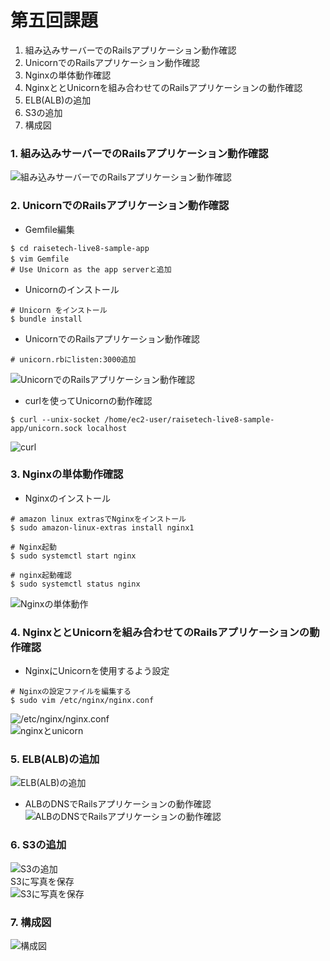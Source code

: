# 第五回課題
1. 組み込みサーバーでのRailsアプリケーション動作確認
2. UnicornでのRailsアプリケーション動作確認
3. Nginxの単体動作確認
4. NginxととUnicornを組み合わせてのRailsアプリケーションの動作確認
5. ELB(ALB)の追加
6. S3の追加
7. 構成図

### 1. 組み込みサーバーでのRailsアプリケーション動作確認
![組み込みサーバーでのRailsアプリケーション動作確認](/image/lecture05_image/lecture05_1.png)  
### 2. UnicornでのRailsアプリケーション動作確認  
+ Gemfile編集  　　
```
$ cd raisetech-live8-sample-app
$ vim Gemfile　　
# Use Unicorn as the app serverと追加
```

+ Unicornのインストール    
```
# Unicorn をインストール
$ bundle install  
```
+ UnicornでのRailsアプリケーション動作確認  
```
# unicorn.rbにlisten:3000追加
```  
 ![UnicornでのRailsアプリケーション動作確認](/image/lecture05_image/lecture05_2.png)

+ curlを使ってUnicornの動作確認  
```
$ curl --unix-socket /home/ec2-user/raisetech-live8-sample-app/unicorn.sock localhost
```  
![curl](/image/lecture05_image/lecture05_3.png)
### 3. Nginxの単体動作確認  
+ Nginxのインストール  
```
# amazon linux extrasでNginxをインストール
$ sudo amazon-linux-extras install nginx1

# Nginx起動
$ sudo systemctl start nginx

# nginx起動確認
$ sudo systemctl status nginx
```  
![Nginxの単体動作](/image/lecture05_image/lecture05_4.png) 
### 4. NginxととUnicornを組み合わせてのRailsアプリケーションの動作確認   
+ NginxにUnicornを使用するよう設定  
```
# Nginxの設定ファイルを編集する
$ sudo vim /etc/nginx/nginx.conf
```
![/etc/nginx/nginx.conf](/image/lecture05_image/lecture05_5.png)   
![nginxとunicorn](/image/lecture05_image/lecture05_6.png)  
### 5. ELB(ALB)の追加 
![ELB(ALB)の追加](/image/lecture05_image/lecture05_7.png)  
+ ALBのDNSでRailsアプリケーションの動作確認    
![ALBのDNSでRailsアプリケーションの動作確認](/image/lecture05_image/lecture05_8.png) 
### 6. S3の追加  
![S3の追加](/image/lecture05_image/lecture05_9.png)  
S3に写真を保存  
![S3に写真を保存](/image/lecture05_image/lecture05_10.png)  
### 7. 構成図  
![構成図](/image/lecture05_image/lecture05_11.png)